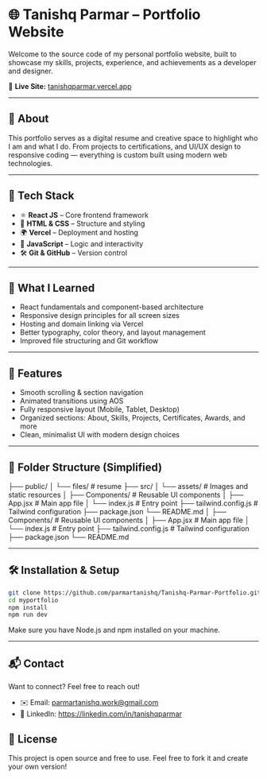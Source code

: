 # 🌐 Tanishq Parmar – Portfolio Website

Welcome to the source code of my personal portfolio website, built to showcase my skills, projects, experience, and achievements as a developer and designer.

🔗 **Live Site:** [tanishqparmar.vercel.app](https://tanishqparmar.vercel.app/)

---

## 📌 About

This portfolio serves as a digital resume and creative space to highlight who I am and what I do. From projects to certifications, and UI/UX design to responsive coding — everything is custom built using modern web technologies.

---

## 🚀 Tech Stack

- ⚛️ **React JS** – Core frontend framework
- 🎨 **HTML & CSS** – Structure and styling
- 🌍 **Vercel** – Deployment and hosting
- 🧠 **JavaScript** – Logic and interactivity
- 🛠️ **Git & GitHub** – Version control

---

## 🧠 What I Learned

- React fundamentals and component-based architecture  
- Responsive design principles for all screen sizes  
- Hosting and domain linking via Vercel  
- Better typography, color theory, and layout management  
- Improved file structuring and Git workflow

---

## 📸 Features

- Smooth scrolling & section navigation  
- Animated transitions using AOS  
- Fully responsive layout (Mobile, Tablet, Desktop)  
- Organized sections: About, Skills, Projects, Certificates, Awards, and more  
- Clean, minimalist UI with modern design choices

---

## 📁 Folder Structure (Simplified)
├── public/
│ └── files/ # resume
├── src/
│ └── assets/ # Images and static resources
│ ├── Components/ # Reusable UI components
│ ├── App.jsx # Main app file
│ └── index.js # Entry point
├── tailwind.config.js # Tailwind configuration
├── package.json
└── README.md
│ ├── Components/ # Reusable UI components
│ ├── App.jsx # Main app file
│ └── index.js # Entry point
├── tailwind.config.js # Tailwind configuration
├── package.json
└── README.md


---

## 🛠️ Installation & Setup

```bash
git clone https://github.com/parmartanishq/Tanishq-Parmar-Portfolio.git
cd myportfolio
npm install
npm run dev
```
Make sure you have Node.js and npm installed on your machine.

---
## 📬 Contact
Want to connect? Feel free to reach out!

- ✉️ Email: parmartanishq.work@gmail.com
- 💼 LinkedIn: https://linkedin.com/in/tanishqparmar

## 📄 License
This project is open source and free to use. Feel free to fork it and create your own version!
